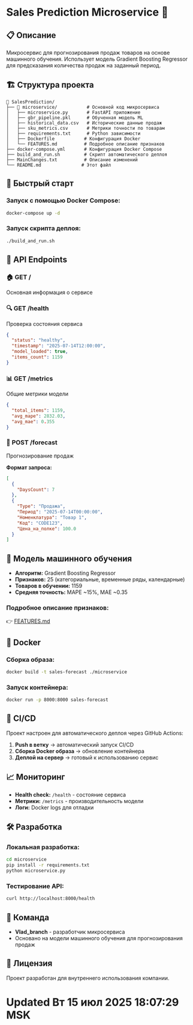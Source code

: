 # Sales Prediction Microservice 🚀

## 📋 Описание

Микросервис для прогнозирования продаж товаров на основе машинного обучения. Использует модель Gradient Boosting Regressor для предсказания количества продаж на заданный период.

## 🏗️ Структура проекта

```
📁 SalesPrediction/
├── 📁 microservice/           # Основной код микросервиса
│   ├── microservice.py       # FastAPI приложение
│   ├── gbr_pipeline.pkl      # Обученная модель ML
│   ├── historical_data.csv   # Исторические данные продаж
│   ├── sku_metrics.csv       # Метрики точности по товарам
│   ├── requirements.txt      # Python зависимости
│   ├── Dockerfile           # Конфигурация Docker
│   └── FEATURES.md          # Подробное описание признаков
├── docker-compose.yml       # Конфигурация Docker Compose
├── build_and_run.sh         # Скрипт автоматического деплоя
├── MainChanges.txt          # Описание изменений
└── README.md               # Этот файл
```

## 🚀 Быстрый старт

### Запуск с помощью Docker Compose:
```bash
docker-compose up -d
```

### Запуск скрипта деплоя:
```bash
./build_and_run.sh
```

## 📡 API Endpoints

### 🏠 **GET /**
Основная информация о сервисе

### 🔍 **GET /health**
Проверка состояния сервиса
```json
{
  "status": "healthy",
  "timestamp": "2025-07-14T12:00:00",
  "model_loaded": true,
  "items_count": 1159
}
```

### 📊 **GET /metrics**
Общие метрики модели
```json
{
  "total_items": 1159,
  "avg_mape": 2832.03,
  "avg_mae": 0.355
}
```

### 🎯 **POST /forecast**
Прогнозирование продаж

**Формат запроса:**
```json
[
  {
    "DaysCount": 7
  },
  {
    "Type": "Продажа",
    "Период": "2025-07-14T00:00:00",
    "Номенклатура": "Товар 1",
    "Код": "CODE123",
    "Цена_на_полке": 100.0
  }
]
```

## 🧠 Модель машинного обучения

- **Алгоритм:** Gradient Boosting Regressor
- **Признаков:** 25 (категориальные, временные ряды, календарные)
- **Товаров в обучении:** 1159
- **Средняя точность:** MAPE ~15%, MAE ~0.35

### Подробное описание признаков:
👉 [FEATURES.md](microservice/FEATURES.md)

## 🐳 Docker

### Сборка образа:
```bash
docker build -t sales-forecast ./microservice
```

### Запуск контейнера:
```bash
docker run -p 8000:8000 sales-forecast
```

## 🔧 CI/CD

Проект настроен для автоматического деплоя через GitHub Actions:

1. **Push в ветку** → автоматический запуск CI/CD
2. **Сборка Docker образа** → обновление контейнера
3. **Деплой на сервер** → готовый к использованию сервис

## 📈 Мониторинг

- **Health check:** `/health` - состояние сервиса
- **Метрики:** `/metrics` - производительность модели
- **Логи:** Docker logs для отладки

## 🛠️ Разработка

### Локальная разработка:
```bash
cd microservice
pip install -r requirements.txt
python microservice.py
```

### Тестирование API:
```bash
curl http://localhost:8000/health
```

## 👥 Команда

- **Vlad_branch** - разработчик микросервиса
- Основано на модели машинного обучения для прогнозирования продаж

## 📝 Лицензия

Проект разработан для внутреннего использования компании.
# Updated Вт 15 июл 2025 18:07:29 MSK
